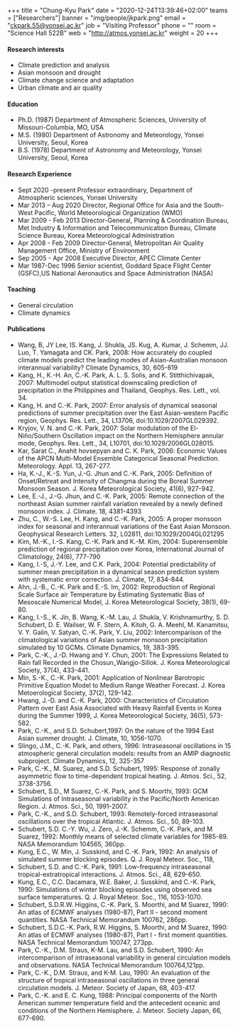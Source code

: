 +++
title = "Chung-Kyu Park"
date = "2020-12-24T13:39:46+02:00"
teams = ["Researchers"]
banner = "img/people/jkpark.png"
email = "ckpark.55@yonsei.ac.kr"
job = "Visiting Professor"
phone = ""
room = "Science Hall 522B"
web =  "http://atmos.yonsei.ac.kr"
weight = 20
+++

#### Research interests
+ Climate prediction and analysis
+ Asian monsoon and drought
+ Climate change science and adaptation
+ Urban climate and air quality

#### Education
+ Ph.D. (1987) Department of Atmospheric Sciences, University of Missouri-Columbia, MO, USA
+ M.S. (1980) Department of Astronomy and Meteorology, Yonsei University, Seoul, Korea
+ B.S. (1978) Department of Astronomy and Meteorology, Yonsei University, Seoul, Korea

#### Research Experience
+ Sept 2020 -present 	Professor extraordinary, Department of Atmospheric sciences, Yonsei University
+ Mar 2013 – Aug 2020	Director, Regional Office for Asia and the South-West Pacific, World Meteorological Organization (WMO)
+ Mar 2009 - Feb 2013	Director-General, Planning & Coordination Bureau, Met Industry & Information and Telecommunication Bureau, Climate Science Bureau, Korea Meteorological Administration
+ Apr 2008 - Feb 2009	Director-General, Metropolitan Air Quality Management Office, Ministry of Environment
+ Sep 2005 - Apr 2008	Executive Director, APEC Climate Center
+ Mar 1987-Dec 1996	Senior scientist, Goddard Space Flight Center (GSFC),US National Aeronautics and Space Administration (NASA)

#### Teaching
+ General circulation
+ Climate dynamics

#### Publications
+ Wang, B, JY Lee, IS. Kang, J. Shukla, JS. Kug, A. Kumar, J. Schemm, JJ. Luo, T. Yamagata and CK. Park, 2008: How accurately do coupled climate models predict the leading modes of Asian-Australian monsoon interannual variability? Climate Dynamics, 30, 605-619
+ Kang, H., K.-H. An, C.-K. Park, A. L. S. Solis, and K. Stitthichivapak, 2007:  Multimodel output statistical downscaling prediction of precipitation in the Philippines and Thailand, Geophys. Res. Lett., vol. 34.
+ Kang, H. and C.-K. Park, 2007: Error analysis of dynamical seasonal predictions of summer precipitation over the East Asian-western Pacific region, Geophys. Res. Lett., 34, L13706, doi:10.1029/2007GL029392.
+ Kryjov, V. N. and C.-K. Park, 2007: Solar modulation of the El-Niño/Southern Oscillation impact on the Northern Hemisphere annular mode, Geophys. Res. Lett., 34, L10701, doi:10.1029/2006GL028015.
+ Kar, Sarat C., Anahit hovsepyan and C. K. Park, 2006: Economic Values of the APCN Multi-Model Ensemble Categorical Seasonal Prediction. Meteorology. Appl. 13, 267-277.
+ Ha, K.-J., K.-S. Yun, J.-G. Jhun and C.-K. Park, 2005: Definition of Onset/Retreat and Intensity of Changma during the Boreal Summer Monsoon Season. J. Korea Meteorological Society, 41(6), 927-942.
+ Lee, E.-J., J.-G. Jhun, and C.-K. Park, 2005: Remote connection of the northeast Asian summer rainfall variation revealed by a newly defined monsoon index. J. Climate. 18, 4381-4393
+ Zhu, C., W.-S. Lee, H. Kang, and C.-K. Park, 2005: A proper monsoon index for seasonal and interannual variations of the East Asian Monsoon. Geophysical Research Letters. 32, L02811, doi:10.1029/2004GL021295
+ Kim, M.-K., I.-S. Kang, C.-K. Park and K.-M. Kim, 2004: Superensemble prediction of regional precipitation over Korea, International Journal of Climatology, 24(6), 777-790
+ Kang, I.-S, J.-Y. Lee, and C.K. Park, 2004: Potential predictability of summer mean precipitation in a dynamical season prediction system with systematic error correction. J. Climate, 17, 834-844.
+ Ahn, J.-B., C.-K. Park and E.-S. Im, 2002: Reproduction of Regional Scale Surface air Temperature by Estimating Systematic Bias of Mesoscale Numerical Model, J. Korea Meteorological Society, 38(1), 69-80.
+ Kang, I.-S., K. Jin, B. Wang, K.-M. Lau, J. Shukla, V. Krishnamurthy, S. D. Schubert, D. E. Wailser, W. F. Stern, A. Kitoh, G. A. Meehl, M. Kanamitsu, V. Y. Galin, V. Satyan, C.-K. Park, Y. Liu, 2002: Intercomparison of the climatological variations of Asian summer monsoon precipitation simulated by 10 GCMs. Climate Dynamics, 19, 383-395.
+ Park, C.-K., J.-D. Hwang and Y. Chun, 2001: The Expressions Related to Rain fall Recorded in the Chosun_Wangjo-Sillok. J. Korea Meteorological Society, 37(4), 433-441.
+ Min, S.-K., C.-K. Park, 2001: Application of Nonlinear Barotropic Primitive Equation Model to Medium Range Weather Forecast. J. Korea Metoerological Society, 37(2), 129-142.
+ Hwang, J.-D. and C.-K. Park, 2000: Characteristics of Circulation Pattern over East Asia Associated with Heavy Rainfall Events in Korea during the Summer 1999, J. Korea Meteorological Society, 36(5), 573-582.
+ Park, C.-K., and S.D. Schubert,1997: On the nature of the 1994 East Asian summer drought. J. Climate, 10, 1056-1070.
+ Slingo, J.M., C.-K. Park, and others, 1996: Intraseasonal oscillations in 15 atmospheric general circulation models: results from an AMIP diagnostic subproject. Climate Dynamics, 12, 325-357
+ Park, C.-K., M. Suarez, and S.D. Schubert, 1995: Response of zonally asymmetric flow to time-dependent tropical heating. J. Atmos. Sci., 52, 3738-3756.
+ Schubert, S.D., M Suarez, C.-K. Park, and S. Moorthi, 1993: GCM Simulations of Intraseasonal variability in the Pacific/North American Region. J. Atmos. Sci., 50, 1991-2007.
+ Park, C.-K., and S.D. Schubert, 1993: Remotely-forced intraseasonal oscillations over the tropical Atlantic. J. Atmos. Sci., 50, 89-103.
+ Schubert, S.D. C.-Y. Wu, J. Zero, J.-K. Schemm, C.-K. Park, and M Suarez, 1992: Monthly means of selected climate variables for 1985-89. NASA Memorandum 104565, 360pp.
+ Kung, E.C., W. Min, J. Susskind, and C.-K. Park, 1992: An analysis of simulated summer blocking episodes. Q. J. Royal Meteor. Soc., 118,
+ Schubert, S.D. and C.-K. Park, 1991: Low-frequency intraseasonal tropical-extratropical interactions. J. Atmos. Sci., 48, 629-650.
+ Kung, E.C., C.C. Dacamara, W.E. Baker, J. Susskind, and C.-K. Park, 1990: Simulations of winter blocking episodes using observed sea surface temperatures. Q. J. Royal Meteor. Soc., 116, 1053-1070.
+ Schubert, S.D.R.W. Higgins, C.-K. Park, S. Moorthi, and M Suarez, 1990: An atlas of ECMWF analyses (1980-87), Part II - second moment quantities. NASA Technical Memorandum 100762, 286pp.
+ Schubert, S.D.C.-K. Park, R.W. Higgins, S. Moorthi, and M Suarez, 1990: An atlas of ECMWF analyses (1980-87), Part I - first moment quantities. NASA Technical Memorandum 100747, 273pp.
+ Park, C.-K., D.M. Straus, K-M. Lau, and S.D. Schubert, 1990: An intercomparison of intraseasonal variability in general circulation models and observations. NASA Technical Memorandum 100764,121pp.
+ Park, C.-K., D.M. Straus, and K-M. Lau, 1990: An evaluation of the structure of tropical intraseasonal oscillations in three general circulation models. J. Meteor. Society of Japan, 68, 403-417.
+ Park, C.-K. and E. C. Kung, 1988: Principal components of the North American summer temperature field and the antecedent oceanic and conditions of the Northern Hemisphere. J. Meteor. Society Japan, 66, 677-690.
